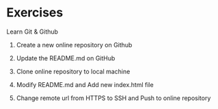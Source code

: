 # Exercises

Learn Git & Github

1. Create a new online repository on Github

2. Update the README.md on GitHub

3. Clone online repository to local machine

4. Modify README.md and Add new index.html file

5. Change remote url from HTTPS to SSH and Push to online repository